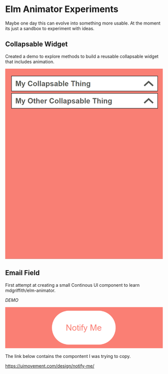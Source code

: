 # Elm Animator Experiments

Maybe one day this can evolve into something more usable. At the moment its just a sandbox to experiment with ideas.

## Collapsable Widget

Created a demo to explore methods to build a reusable collapsable widget that includes animation.

![Collapsable Widget](https://github.com/lukewilliamboswell/elm-animator-email-field/blob/master/elm-collapsable-widget.gif)



## Email Field

First attempt at creating a small Continous UI component to learn mdgriffith/elm-animator.

*DEMO*

![Demo](https://github.com/lukewilliamboswell/elm-animator-email-field/blob/master/demo.gif)

The link below contains the compontent I was trying to copy.

https://uimovement.com/design/notify-me/
